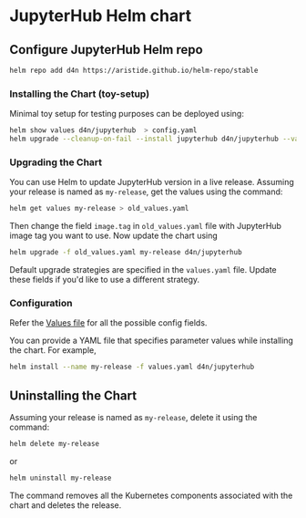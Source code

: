 # JupyterHub Helm chart

## Configure JupyterHub Helm repo

```bash
helm repo add d4n https://aristide.github.io/helm-repo/stable
```

### Installing the Chart (toy-setup)

Minimal toy setup for testing purposes can be deployed using:

```bash
helm show values d4n/jupyterhub  > config.yaml
helm upgrade --cleanup-on-fail --install jupyterhub d4n/jupyterhub --values config.yaml
```

### Upgrading the Chart

You can use Helm to update JupyterHub version in a live release. Assuming your release is named as `my-release`, get the values using the command:

```bash
helm get values my-release > old_values.yaml
```

Then change the field `image.tag` in `old_values.yaml` file with JupyterHub image tag you want to use. Now update the chart using

```bash
helm upgrade -f old_values.yaml my-release d4n/jupyterhub
```

Default upgrade strategies are specified in the `values.yaml` file. Update these fields if you'd like to use a different strategy.

### Configuration

Refer the [Values file](./values.yaml) for all the possible config fields.

You can provide a YAML file that specifies parameter values while installing the chart. For example,

```bash
helm install --name my-release -f values.yaml d4n/jupyterhub
```

## Uninstalling the Chart

Assuming your release is named as `my-release`, delete it using the command:

```bash
helm delete my-release
```

or

```bash
helm uninstall my-release
```

The command removes all the Kubernetes components associated with the chart and deletes the release.
